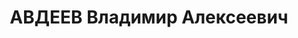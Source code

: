 ---
title: АВДЕЕВ Владимир Алексеевич
description: 'Род. в 1894, Рязанская обл., г. Сапожок, Россия, русский. Род занятий:
  По должности до ареста начальник продовольственного склада 205 ЗакВО, в звании интенданта
  2 ранга.

  Осужден Тройкой при НКВД ГССР 03.12.1937. Мера наказания: Расстрел с конфискацией
  личного имущества'
---